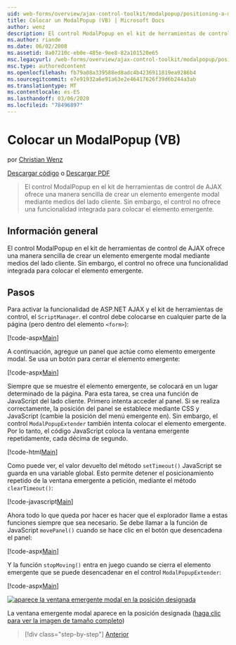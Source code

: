 ```yaml
---
uid: web-forms/overview/ajax-control-toolkit/modalpopup/positioning-a-modalpopup-vb
title: Colocar un ModalPopup (VB) | Microsoft Docs
author: wenz
description: El control ModalPopup en el kit de herramientas de control de AJAX ofrece una manera sencilla de crear un elemento emergente modal mediante medios del lado cliente. Sin embargo, el control no ofrece...
ms.author: riande
ms.date: 06/02/2008
ms.assetid: 8a07210c-eb0e-485e-9ee8-82a101520e65
msc.legacyurl: /web-forms/overview/ajax-control-toolkit/modalpopup/positioning-a-modalpopup-vb
msc.type: authoredcontent
ms.openlocfilehash: fb79a08a339588ed8adc4b4236911819ea9286b4
ms.sourcegitcommit: e7e91932a6e91a63e2e46417626f39d6b244a3ab
ms.translationtype: MT
ms.contentlocale: es-ES
ms.lasthandoff: 03/06/2020
ms.locfileid: "78496897"
---
```

# <a name="positioning-a-modalpopup-vb"></a>Colocar un ModalPopup (VB)

por [Christian Wenz](https://github.com/wenz)

[Descargar código](https://download.microsoft.com/download/2/4/0/24052038-f942-4336-905b-b60ae56f0dd5/ModalPopup4.vb.zip) o [Descargar PDF](https://download.microsoft.com/download/b/6/a/b6ae89ee-df69-4c87-9bfb-ad1eb2b23373/modalpopup4VB.pdf)

> El control ModalPopup en el kit de herramientas de control de AJAX ofrece una manera sencilla de crear un elemento emergente modal mediante medios del lado cliente. Sin embargo, el control no ofrece una funcionalidad integrada para colocar el elemento emergente.

## <a name="overview"></a>Información general

El control ModalPopup en el kit de herramientas de control de AJAX ofrece una manera sencilla de crear un elemento emergente modal mediante medios del lado cliente. Sin embargo, el control no ofrece una funcionalidad integrada para colocar el elemento emergente.

## <a name="steps"></a>Pasos

Para activar la funcionalidad de ASP.NET AJAX y el kit de herramientas de control, el `ScriptManager`. el control debe colocarse en cualquier parte de la página (pero dentro del elemento `<form>`):

[!code-aspx[Main](positioning-a-modalpopup-vb/samples/sample1.aspx)]

A continuación, agregue un panel que actúe como elemento emergente modal. Se usa un botón para cerrar el elemento emergente:

[!code-aspx[Main](positioning-a-modalpopup-vb/samples/sample2.aspx)]

Siempre que se muestre el elemento emergente, se colocará en un lugar determinado de la página. Para esta tarea, se crea una función de JavaScript del lado cliente. Primero intenta acceder al panel. Si se realiza correctamente, la posición del panel se establece mediante CSS y JavaScript (cambie la posición del menú emergente en). Sin embargo, el control `ModalPopupExtender` también intenta colocar el elemento emergente. Por lo tanto, el código JavaScript coloca la ventana emergente repetidamente, cada décima de segundo.

[!code-html[Main](positioning-a-modalpopup-vb/samples/sample3.html)]

Como puede ver, el valor devuelto del método `setTimeout()` JavaScript se guarda en una variable global. Esto permite detener el posicionamiento repetido de la ventana emergente a petición, mediante el método `clearTimeout()`:

[!code-javascript[Main](positioning-a-modalpopup-vb/samples/sample4.js)]

Ahora todo lo que queda por hacer es hacer que el explorador llame a estas funciones siempre que sea necesario. Se debe llamar a la función de JavaScript `movePanel()` cuando se hace clic en el botón que desencadena el panel:

[!code-aspx[Main](positioning-a-modalpopup-vb/samples/sample5.aspx)]

Y la función `stopMoving()` entra en juego cuando se cierra el elemento emergente que se puede desencadenar en el control `ModalPopupExtender`:

[!code-aspx[Main](positioning-a-modalpopup-vb/samples/sample6.aspx)]

[![aparece la ventana emergente modal en la posición designada](positioning-a-modalpopup-vb/_static/image2.png)](positioning-a-modalpopup-vb/_static/image1.png)

La ventana emergente modal aparece en la posición designada ([haga clic para ver la imagen de tamaño completo](positioning-a-modalpopup-vb/_static/image3.png))

> [!div class="step-by-step"]
> [Anterior](handling-postbacks-from-a-modalpopup-vb.md)
